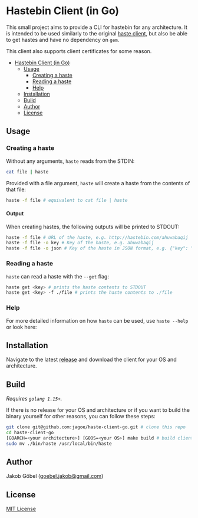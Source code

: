 # Hastebin Client (in Go)

This small project aims to provide a CLI for hastebin for any architecture. It is intended to be used similarly to the
original [haste client](https://github.com/seejohnrun/haste-client), but also be able to get hastes and have no dependency on
`gem`.

This client also supports client certificates for some reason.

* [Hastebin Client (in Go)](#hastebin-client-in-go)
  * [Usage](#usage)
    * [Creating a haste](#creating-a-haste)
    * [Reading a haste](#reading-a-haste)
    * [Help](#help)
  * [Installation](#installation)
  * [Build](#build)
  * [Author](#author)
  * [License](#license)

## Usage

### Creating a haste

Without any arguments, `haste` reads from the STDIN:

```bash
cat file | haste
```

Provided with a file argument, `haste` will create a haste from the contents of that file:

```bash
haste -f file # equivalent to cat file | haste
```

#### Output

When creating hastes, the following outputs will be printed to STDOUT:

```bash
haste -f file # URL of the haste, e.g. http://hastebin.com/ahuwabaqij
haste -f file -o key # Key of the haste, e.g. ahuwabaqij
haste -f file -o json # Key of the haste in JSON format, e.g. {"key": "ahuwabaqij"}
```

### Reading a haste

`haste` can read a haste with the `--get` flag:

```bash
haste get <key> # prints the haste contents to STDOUT
haste get <key> -f ./file # prints the haste contents to ./file
```

### Help

For more detailed information on how `haste` can be used, use `haste --help` or look here:

<!-- BEGIN:HELP OUTPUT -->
<!-- TODO: generate help and add here -->
<!-- END:HELP OUTPUT -->

## Installation

Navigate to the latest [release]() and download the client for your OS and architecture.
<!-- TODO: add link to releases -->

## Build

_Requires `golang 1.15+`._

If there is no release for your OS and architecture or if you want to build the binary yourself for other reasons,
you can follow these steps:

```bash
git clone git@github.com:jagoe/haste-client-go.git # clone this repo
cd haste-client-go
[GOARCH=<your architecture>] [GOOS=<your OS>] make build # build client
sudo mv ./bin/haste /usr/local/bin/haste
```

## Author

Jakob Göbel (goebel.jakob@gmail.com)

## License

[MIT License](./LICENSE)
